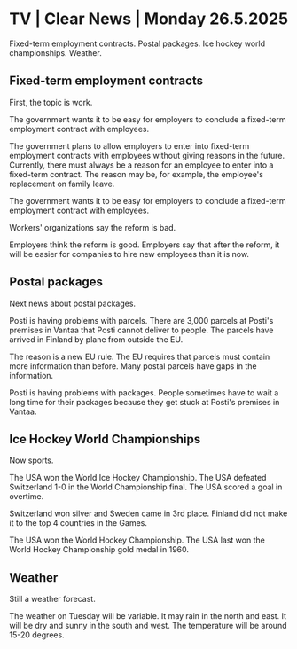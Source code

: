 # TV | Clear News | Monday 26.5.2025

Fixed-term employment contracts. Postal packages. Ice hockey world championships. Weather.

## Fixed-term employment contracts

First, the topic is work.

The government wants it to be easy for employers to conclude a fixed-term employment contract with employees.

The government plans to allow employers to enter into fixed-term employment contracts with employees without giving reasons in the future. Currently, there must always be a reason for an employee to enter into a fixed-term contract. The reason may be, for example, the employee's replacement on family leave.

The government wants it to be easy for employers to conclude a fixed-term employment contract with employees.

Workers' organizations say the reform is bad.

Employers think the reform is good. Employers say that after the reform, it will be easier for companies to hire new employees than it is now.

## Postal packages

Next news about postal packages.

Posti is having problems with parcels. There are 3,000 parcels at Posti's premises in Vantaa that Posti cannot deliver to people. The parcels have arrived in Finland by plane from outside the EU.

The reason is a new EU rule. The EU requires that parcels must contain more information than before. Many postal parcels have gaps in the information.

Posti is having problems with packages. People sometimes have to wait a long time for their packages because they get stuck at Posti's premises in Vantaa.

## Ice Hockey World Championships

Now sports.

The USA won the World Ice Hockey Championship. The USA defeated Switzerland 1-0 in the World Championship final. The USA scored a goal in overtime.

Switzerland won silver and Sweden came in 3rd place. Finland did not make it to the top 4 countries in the Games.

The USA won the World Hockey Championship. The USA last won the World Hockey Championship gold medal in 1960.

## Weather

Still a weather forecast.

The weather on Tuesday will be variable. It may rain in the north and east. It will be dry and sunny in the south and west. The temperature will be around 15-20 degrees.
